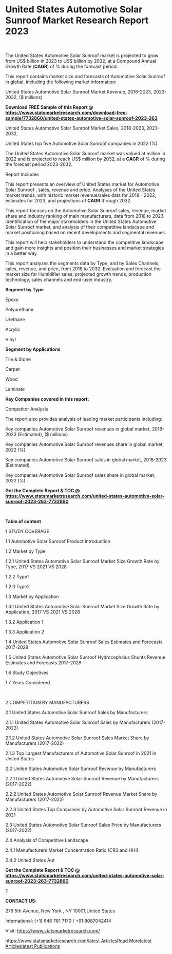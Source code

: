 <h1>United States Automotive Solar Sunroof Market Research Report 2023</h1><br/><p>The United States Automotive Solar Sunroof market is projected to grow from US$ billion in 2023 to US$ billion by 2032, at a Compound Annual Growth Rate (<strong>CAGR</strong>) of % during the forecast period.</p>
 
 
 
 <p>This report contains market size and forecasts of Automotive Solar Sunroof in global, including the following market information:</p>
 
 
 
 <p>United States Automotive Solar Sunroof Market Revenue, 2018-2023, 2023-2032, ($ millions)</p>
 
 
 
 <p><strong>Download FREE Sample of this Report @ <a href="https://www.statsmarketresearch.com/download-free-sample/7732860/united-states-automotive-solar-sunroof-2023-263">https://www.statsmarketresearch.com/download-free-sample/7732860/united-states-automotive-solar-sunroof-2023-263</a></strong></p>
 
 
 
 <p>United States Automotive Solar Sunroof Market Sales, 2018-2023, 2023-2032,</p>
 
 
 
 <p>United States top five Automotive Solar Sunroof companies in 2022 (%)</p>
 
 
 
 <p>The United States Automotive Solar Sunroof market was valued at million in 2022 and is projected to reach US$ million by 2032, at a <strong>CAGR</strong> of % during the forecast period 2023-2032.</p>
 
 
 
 <p>Report Includes</p>
 
 
 
 <p>This report presents an overview of United States market for Automotive Solar Sunroof , sales, revenue and price. Analyses of the United States market trends, with historic market revenue/sales data for 2018 - 2022, estimates for 2023, and projections of <strong>CAGR</strong> through 2032.</p>
 
 
 
 <p>This report focuses on the Automotive Solar Sunroof sales, revenue, market share and industry ranking of main manufacturers, data from 2018 to 2023. Identification of the major stakeholders in the United States Automotive Solar Sunroof market, and analysis of their competitive landscape and market positioning based on recent developments and segmental revenues.</p>
 
 
 
 <p>This report will help stakeholders to understand the competitive landscape and gain more insights and position their businesses and market strategies in a better way.</p>
 
 
 
 <p>This report analyzes the segments data by Type, and by Sales Channels, sales, revenue, and price, from 2018 to 2032. Evaluation and forecast the market size for Humidifier sales, projected growth trends, production technology, sales channels and end-user industry.</p>
 
 
 
 <p><strong>Segment by Type</strong></p>
 
 
 
 <p>Epoxy</p>
 
 
 
 <p>Polyurethane</p>
 
 
 
 <p>Urethane</p>
 
 
 
 <p>Acrylic</p>
 
 
 
 <p>Vinyl</p>
 
 
 
 <p><strong>Segment <strong><strong>by Applications</strong></strong></strong></p>
 
 
 
 <p>Tile & Stone</p>
 
 
 
 <p>Carpet</p>
 
 
 
 <p>Wood</p>
 
 
 
 <p>Laminate</p>
 
 
 
 <p><strong>Key Companies covered in this report:</strong></p>
 
 
 
 <p>Competitor Analysis</p>
 
 
 
 <p>The report also provides analysis of leading market participants including:</p>
 
 
 
 <p>Key companies Automotive Solar Sunroof revenues in global market, 2018-2023 (Estimated), ($ millions)</p>
 
 
 
 <p>Key companies Automotive Solar Sunroof revenues share in global market, 2022 (%)</p>
 
 
 
 <p>Key companies Automotive Solar Sunroof sales in global market, 2018-2023 (Estimated),</p>
 
 
 
 <p>Key companies Automotive Solar Sunroof sales share in global market, 2022 (%)</p>
 
 
 
 <div><b>Get the Complete Report & TOC @ <a href="https://www.statsmarketresearch.com/united-states-automotive-solar-sunroof-2023-263-7732860">https://www.statsmarketresearch.com/united-states-automotive-solar-sunroof-2023-263-7732860</a></b></div>
 
 
 
 <p><br />
 
 <b>Table of content</b></p>
 
 
 
 <p>1 STUDY COVERAGE<br />
 
 1.1 Automotive Solar Sunroof Product Introduction<br />
 
 1.2 Market by Type<br />
 
 1.2.1 United States Automotive Solar Sunroof Market Size Growth Rate by Type, 2017 VS 2021 VS 2028<br />
 
 1.2.2 Type1<br />
 
 1.2.3 Type2<br />
 
 1.3 Market by Application<br />
 
 1.3.1 United States Automotive Solar Sunroof Market Size Growth Rate by Application, 2017 VS 2021 VS 2028<br />
 
 1.3.2 Application 1<br />
 
 1.3.3 Application 2<br />
 
 1.4 United States Automotive Solar Sunroof Sales Estimates and Forecasts 2017-2028<br />
 
 1.5 United States Automotive Solar Sunroof Hydrocephalus Shunts Revenue Estimates and Forecasts 2017-2028<br />
 
 1.6 Study Objectives<br />
 
 1.7 Years Considered<br />
 
 <br />
 
 2 COMPETITION BY MANUFACTURERS<br />
 
 2.1 United States Automotive Solar Sunroof Sales by Manufacturers<br />
 
 2.1.1 United States Automotive Solar Sunroof Sales by Manufacturers (2017-2022)<br />
 
 2.1.2 United States Automotive Solar Sunroof Sales Market Share by Manufacturers (2017-2022)<br />
 
 2.1.3 Top Largest Manufacturers of Automotive Solar Sunroof in 2021 in United States<br />
 
 2.2 United States Automotive Solar Sunroof Revenue by Manufacturers<br />
 
 2.2.1 United States Automotive Solar Sunroof Revenue by Manufacturers (2017-2022)<br />
 
 2.2.2 United States Automotive Solar Sunroof Revenue Market Share by Manufacturers (2017-2022)<br />
 
 2.2.3 United States Top Companies by Automotive Solar Sunroof Revenue in 2021<br />
 
 2.3 United States Automotive Solar Sunroof Sales Price by Manufacturers (2017-2022)<br />
 
 2.4 Analysis of Competitive Landscape<br />
 
 2.4.1 Manufacturers Market Concentration Ratio (CR3 and HHI)<br />
 
 2.4.2 United States Aut</p>
 
 
 
 <div><b>Get the Complete Report & TOC @ <a href="https://www.statsmarketresearch.com/united-states-automotive-solar-sunroof-2023-263-7732860">https://www.statsmarketresearch.com/united-states-automotive-solar-sunroof-2023-263-7732860</a></b></div>
 
 
 
 <p>? </p>
 
 
 
 <p><b>CONTACT US:</b><br />
 
 276 5th Avenue, New York , NY 10001,United States<br />
 
 International: (+1) 646 781 7170 / +91 8087042414<br />
 
 Visit: <a href="https://www.statsmarketresearch.com/">https://www.statsmarketresearch.com/</a><br />
 
 <a href="https://gyeongbokgung.com">https://www.statsmarketresearch.com/</a><a href="https://hallyeomaritime.com">latest Articles</a><a href="https://jingwansa.com">Read More</a><a href="https://nguoiviet.jp/">latest Articles</a><a href="https://www.intelmarketresearch.com/">latest Publications</a></p>